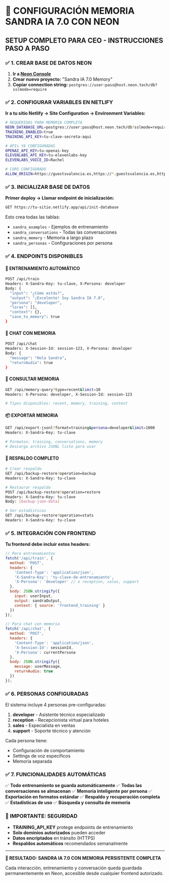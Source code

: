 # 🧠 CONFIGURACIÓN MEMORIA SANDRA IA 7.0 CON NEON

## SETUP COMPLETO PARA CEO - INSTRUCCIONES PASO A PASO

### ✅ 1. CREAR BASE DE DATOS NEON

1. **Ir a [Neon Console](https://console.neon.tech/)**
2. **Crear nuevo proyecto:** "Sandra IA 7.0 Memory"
3. **Copiar connection string:** `postgres://user:pass@host.neon.tech/db?sslmode=require`

### ✅ 2. CONFIGURAR VARIABLES EN NETLIFY

**Ir a tu sitio Netlify → Site Configuration → Environment Variables:**

```bash
# REQUERIDAS PARA MEMORIA COMPLETA
NEON_DATABASE_URL=postgres://user:pass@host.neon.tech/db?sslmode=require
TRAINING_ENABLED=true
TRAINING_API_KEY=tu-clave-secreta-aqui

# APIs YA CONFIGURADAS
OPENAI_API_KEY=tu-openai-key
ELEVENLABS_API_KEY=tu-elevenlabs-key
ELEVENLABS_VOICE_ID=Rachel

# CORS CONFIGURADO
ALLOW_ORIGIN=https://guestsvalencia.es,https://*.guestsvalencia.es,https://claytomsystems.com,https://*.claytomsystems.com,https://*.netlify.app,http://localhost:8888
```

### ✅ 3. INICIALIZAR BASE DE DATOS

**Primer deploy → Llamar endpoint de inicialización:**

```bash
GET https://tu-sitio.netlify.app/api/init-database
```

Esto crea todas las tablas:
- `sandra_examples` - Ejemplos de entrenamiento
- `sandra_conversations` - Todas las conversaciones
- `sandra_memory` - Memoria a largo plazo
- `sandra_personas` - Configuraciones por persona

### ✅ 4. ENDPOINTS DISPONIBLES

#### 🎯 **ENTRENAMIENTO AUTOMÁTICO**
```bash
POST /api/train
Headers: X-Sandra-Key: tu-clave, X-Persona: developer
Body: {
  "input": "¿Cómo estás?",
  "output": "¡Excelente! Soy Sandra IA 7.0",
  "persona": "developer",
  "loras": [],
  "context": {},
  "save_to_memory": true
}
```

#### 💬 **CHAT CON MEMORIA**
```bash
POST /api/chat
Headers: X-Session-Id: session-123, X-Persona: developer
Body: {
  "message": "Hola Sandra",
  "returnAudio": true
}
```

#### 🧠 **CONSULTAR MEMORIA**
```bash
GET /api/memory-query?type=recent&limit=10
Headers: X-Persona: developer, X-Session-Id: session-123

# Tipos disponibles: recent, memory, training, context
```

#### 📦 **EXPORTAR MEMORIA**
```bash
GET /api/export-jsonl?format=training&persona=developer&limit=1000
Headers: X-Sandra-Key: tu-clave

# Formatos: training, conversations, memory
# Descarga archivo JSONL listo para usar
```

#### 🔄 **RESPALDO COMPLETO**
```bash
# Crear respaldo
GET /api/backup-restore?operation=backup
Headers: X-Sandra-Key: tu-clave

# Restaurar respaldo
POST /api/backup-restore?operation=restore
Headers: X-Sandra-Key: tu-clave
Body: [backup-json-data]

# Ver estadísticas
GET /api/backup-restore?operation=stats
Headers: X-Sandra-Key: tu-clave
```

### ✅ 5. INTEGRACIÓN CON FRONTEND

**Tu frontend debe incluir estos headers:**

```javascript
// Para entrenamientos
fetch('/api/train', {
  method: 'POST',
  headers: {
    'Content-Type': 'application/json',
    'X-Sandra-Key': 'tu-clave-de-entrenamiento',
    'X-Persona': 'developer' // o reception, sales, support
  },
  body: JSON.stringify({
    input: userInput,
    output: sandraOutput,
    context: { source: 'frontend_training' }
  })
});

// Para chat con memoria
fetch('/api/chat', {
  method: 'POST',
  headers: {
    'Content-Type': 'application/json',
    'X-Session-Id': sessionId,
    'X-Persona': currentPersona
  },
  body: JSON.stringify({
    message: userMessage,
    returnAudio: true
  })
});
```

### ✅ 6. PERSONAS CONFIGURADAS

El sistema incluye 4 personas pre-configuradas:

1. **developer** - Asistente técnico especializado
2. **reception** - Recepcionista virtual para hoteles
3. **sales** - Especialista en ventas
4. **support** - Soporte técnico y atención

Cada persona tiene:
- Configuración de comportamiento
- Settings de voz específicos
- Memoria separada

### ✅ 7. FUNCIONALIDADES AUTOMÁTICAS

✅ **Todo entrenamiento se guarda automáticamente**
✅ **Todas las conversaciones se almacenan**
✅ **Memoria inteligente por persona**
✅ **Exportación en formatos estándar**
✅ **Respaldo y recuperación completa**
✅ **Estadísticas de uso**
✅ **Búsqueda y consulta de memoria**

### 🚨 IMPORTANTE: SEGURIDAD

- **TRAINING_API_KEY** protege endpoints de entrenamiento
- **Solo dominios autorizados** pueden acceder
- **Datos encriptados** en tránsito (HTTPS)
- **Respaldos automáticos** recomendados semanalmente

---

**🎯 RESULTADO: SANDRA IA 7.0 CON MEMORIA PERSISTENTE COMPLETA**

Cada interacción, entrenamiento y conversación queda guardada permanentemente en Neon, accesible desde cualquier frontend autorizado.